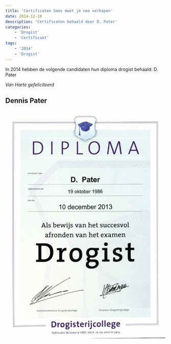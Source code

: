 ```yaml
---
title: 'Certificaten Soms moet je nee verkopen'
date: 2014-12-10
description: 'Certificaten behaald door D. Pater'
categories:
    - 'Drogist'
    - 'Certificaat'
tags:
    - '2014'
    - 'Drogist'
---
```


In 2014 hebben de volgende candidaten hun diploma drogist behaald: D. Pater

*Van Harte gefeliciteerd*

## Dennis Pater
![Certificaat D. Pater](images/cert/dpater.jpg)

